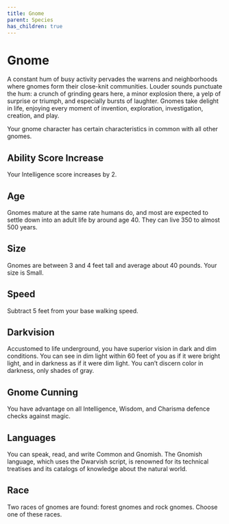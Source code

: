 ```yaml
---
title: Gnome
parent: Species
has_children: true
---
```


# Gnome
A constant hum of busy activity pervades the warrens and neighborhoods where gnomes form their close-knit communities. Louder sounds punctuate the hum: a crunch of grinding gears here, a minor explosion there, a yelp of surprise or triumph, and especially bursts of laughter. Gnomes take delight in life, enjoying every moment of invention, exploration, investigation, creation, and play.

Your gnome character has certain characteristics in common with all other gnomes.

## Ability Score Increase
Your Intelligence score increases by 2.

## Age
Gnomes mature at the same rate humans do, and most are expected to settle down into an adult life by around age 40. They can live 350 to almost 500 years.

## Size
Gnomes are between 3 and 4 feet tall and average about 40 pounds. Your size is Small.

## Speed
Subtract 5 feet from your base walking speed.

## Darkvision
Accustomed to life underground, you have superior vision in dark and dim conditions. You can see in dim light within 60 feet of you as if it were bright light, and in darkness as if it were dim light. You can’t discern color in darkness, only shades of gray.

## Gnome Cunning
You have advantage on all Intelligence, Wisdom, and Charisma defence checks against magic.

## Languages
You can speak, read, and write Common and Gnomish. The Gnomish language, which uses the Dwarvish script, is renowned for its technical treatises and its catalogs of knowledge about the natural world.

## Race
Two races of gnomes are found: forest gnomes and rock gnomes. Choose one of these races.